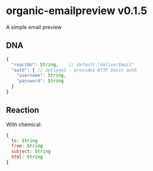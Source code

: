 # organic-emailpreview v0.1.5

A simple email preview

## DNA

```js
{
  "reactOn": String,    // default "deliverEmail"
  "auth": { // optional - provides HTTP basic auth
    "username": String,
    "password": String
  }
}
```

## Reaction

With chemical:

```js
{
  to: String
  from: String
  subject: String
  html: String
}
```
